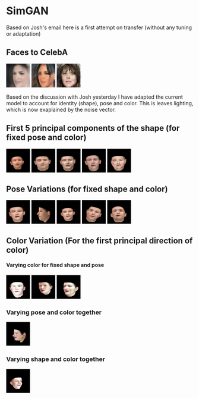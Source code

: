 # SimGAN

Based on Josh's email here is a first attempt on transfer (without any tuning or adaptation)

## Faces to CelebA
![](traversals/swim/traversal_face.gif)
![](traversals/swim/traversal_face_1.gif)
![](traversals/swim/traversal_face_2.gif)


Based on the discussion with Josh yesterday I have adapted the current model to account for identity (shape), pose and color.
This is leaves lighting, which is now exaplained by the noise vector.

## First 5 principal components of the shape (for fixed pose and color)
![](traversals/traversal_face_01.gif)
![](traversals/traversal_face_1.gif)
![](traversals/traversal_face_2.gif)
![](traversals/traversal_face_3.gif)
![](traversals/traversal_face_4.gif)

## Pose Variations (for fixed shape and color)
![](traversals/traversal_face_5.gif)
![](traversals/traversal_face_10.gif)
![](traversals/traversal_face_7.gif)
![](traversals/traversal_face_8.gif)
![](traversals/traversal_face_9.gif)

## Color Variation (For the first principal direction of color) 
#### Varying color for fixed shape and pose
![](traversals/traversal_face_random_color.gif) 
![](traversals/color_small.gif) 
![](traversals/color_left.gif)
### Varying pose and color together
![](traversals/color_pose.gif) 
### Varying shape and color together 
![](traversals/color_shape.gif) 

